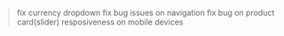<!-- TODO -->

> fix currency dropdown
> fix bug issues on navigation
> fix bug on product card(slider)
> resposiveness on mobile devices
